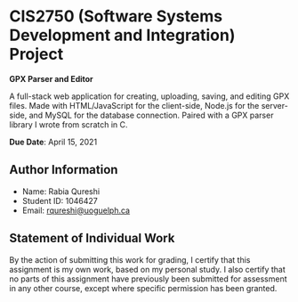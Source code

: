 # CIS2750 (Software Systems Development and Integration) Project
**GPX Parser and Editor**

A full-stack web application for creating, uploading, saving, and editing GPX files. Made with HTML/JavaScript for the client-side, Node.js for the server-side, and MySQL for the database connection. Paired with a GPX parser library I wrote from scratch in C.

**Due Date**: April 15, 2021

## Author Information
* Name: Rabia Qureshi
* Student ID: 1046427
* Email: rqureshi@uoguelph.ca

## Statement of Individual Work
By the action of submitting this work for grading, I certify that this assignment is my own work, based on my personal study. I also certify that no parts of this assignment have previously been submitted for assessment in any other course, except where specific permission has been granted.
